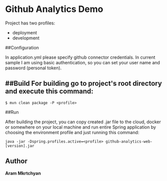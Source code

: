 # Github Analytics Demo

Project has two profiles:

* deployment
* development

##Configuration

In application.yml please specify github connector credentials. In current sample I am using basic 
authentication, so you can set your user name and password (personal token).

##Build
For building go to project's root directory and execute this command:
----
	$ mvn clean package -P <profile>

##Run

After building the project, you can copy created .jar file to the cloud, docker or somewhere on your local machine and run entire Spring application by
choosing the environment profile and just running this command:

``java -jar -Dspring.profiles.active=<profile> github-analytics-web-[version].jar``

## Author
**Aram Mkrtchyan**
